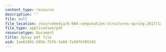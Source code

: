```yaml
---
content_type: resource
description: ''
file: null
file_location: /coursemedia/6-004-computation-structures-spring-2017/1ae61901595b757b3a8d7a58f63053d2_CLiy3m2Jt-M.pdf
file_type: application/pdf
resourcetype: Document
title: 3play pdf file
uid: 1ae61901-595b-757b-3a8d-7a58f63053d2
---
```

